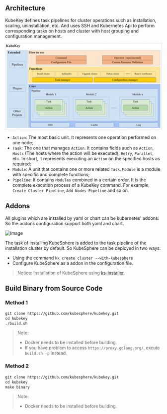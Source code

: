 ## Architecture

KubeKey defines task pipelines for cluster operations such as installation, scaling, uninstallation, etc. And uses SSH and Kubernetes Api to perform corresponding tasks on hosts and cluster with host grouping and configuration management.

![Image](img/KubeKey-Architecture.png?raw=true)

* `Action`: The most basic unit. It represents one operation performed on one node;
* `Task`: The one that manages `Action`. It contains fields such as `Action`, `Hosts` (The hosts where the action will be executed), `Retry`, `Parallel`, etc. In short, it represents executing an `Action` on the specified hosts as required;
* `Module`: A unit that contains one or more related `Task`. `Module` is a module with specific and complete functions;
* `Pipeline`: It contains `Modules` combined in a certain order. It is the complete execution process of a KubeKey command. For example, `Create Cluster Pipeline`, `Add Nodes Pipeline` and so on.
## Addons
All plugins which are installed by yaml or chart can be kubernetes' addons. So the addons configuration support both yaml and chart.

![Image](img/KubeKey-Addons.jpg?raw=true)

The task of installing KubeSphere is added to the task pipeline of the installation cluster by default. So KubeSphere can be deployed in two ways:

* Using the command `kk create cluster --with-kubesphere`
* Configure KubeSphere as a addon in the configuration file.

> Notice: Installation of KubeSphere using [ks-installer](https://github.com/kubesphere/ks-installer).


## Build Binary from Source Code

### Method 1

```shell script
git clone https://github.com/kubesphere/kubekey.git
cd kubekey
./build.sh
```

> Note:
>
> * Docker needs to be installed before building.
> * If you have problem to access `https://proxy.golang.org/`, excute `build.sh -p` instead.

### Method 2

```shell script
git clone https://github.com/kubesphere/kubekey.git
cd kubekey
make binary
```

> Note:
>
> * Docker needs to be installed before building.
